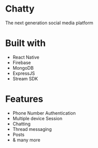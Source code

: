 # Chatty
The next generation social media platform

# Built with
  - React Native
  - Firebase
  - MongoDB
  - ExpressJS
  - Stream SDK
  
# Features
  - Phone Number Authentication
  - Multiple device Session
  - Chatting
  - Thread messaging
  - Posts
  - & many more
  
  
